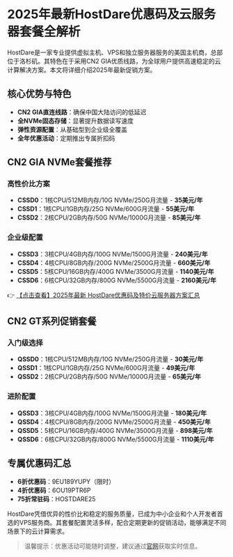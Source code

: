 # 2025年最新HostDare优惠码及云服务器套餐全解析

HostDare是一家专业提供虚拟主机、VPS和独立服务器服务的美国主机商，总部位于洛杉矶。其特色在于采用CN2 GIA优质线路，为全球用户提供高速稳定的云计算解决方案。本文将详细介绍2025年最新促销方案。

## 核心优势与特色
- **CN2 GIA直连线路**：确保中国大陆访问的低延迟
- **全NVMe固态存储**：显著提升数据读写速度
- **弹性资源配置**：从基础型到企业级全覆盖
- **全年优惠活动**：定期推出专属折扣码

## CN2 GIA NVMe套餐推荐
### 高性价比方案
- **CSSD0**：1核CPU/512MB内存/10G NVMe/250G月流量 - **35美元/年**
- **CSSD1**：1核CPU/1GB内存/25G NVMe/600G月流量 - **55美元/年**
- **CSSD2**：2核CPU/2GB内存/50G NVMe/1000G月流量 - **85美元/年**

### 企业级配置
- **CSSD3**：3核CPU/4GB内存/100G NVMe/1500G月流量 - **240美元/年**
- **CSSD4**：4核CPU/8GB内存/200G NVMe/2500G月流量 - **660美元/年**
- **CSSD5**：5核CPU/16GB内存/400G NVMe/3500G月流量 - **1140美元/年**
- **CSSD6**：6核CPU/32GB内存/800G NVMe/5500G月流量 - **2160美元/年**

👉 [【点击查看】2025年最新 HostDare优惠码及特价云服务器方案汇总](https://bit.ly/hostdare)

## CN2 GT系列促销套餐
### 入门级选择
- **QSSD0**：1核CPU/512MB内存/10G NVMe/250G月流量 - **30美元/年**
- **QSSD1**：1核CPU/1GB内存/25G NVMe/600G月流量 - **49美元/年**
- **QSSD2**：2核CPU/2GB内存/50G NVMe/1000G月流量 - **65美元/年**

### 进阶配置
- **QSSD3**：3核CPU/4GB内存/100G NVMe/1500G月流量 - **180美元/年**
- **QSSD4**：4核CPU/8GB内存/200G NVMe/2500G月流量 - **450美元/年**
- **QSSD5**：5核CPU/16GB内存/400G NVMe/3500G月流量 - **898美元/年**
- **QSSD6**：6核CPU/32GB内存/800G NVMe/5500G月流量 - **1110美元/年**

## 专属优惠码汇总
- **6折优惠码**：9EU189YUPY（限时）
- **4折优惠码**：6OU19PTR6P
- **75折常驻码**：HOSTDARE25

HostDare凭借优异的性价比和稳定的服务质量，已成为中小企业和个人开发者首选的VPS服务商。其套餐配置灵活多样，配合定期更新的促销活动，能够满足不同场景下的云计算需求。

> 温馨提示：优惠活动可能随时调整，建议通过[官网](https://bit.ly/hostdare)获取实时信息。